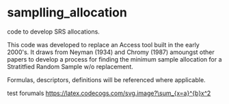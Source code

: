 # samplling_allocation
code to develop SRS allocations.

This code was developed to replace an Access tool built in the early 2000's.
It draws from Neyman (1934) and Chromy (1987) amoungst other papers to develop
a process for finding the minimum sample allocation for a Stratitfied Random Sample w/o
replacement.

Formulas, descriptors, definitions will be referenced where applicable.


test forumals https://latex.codecogs.com/svg.image?\sum_{x=a}^{b}x^2

